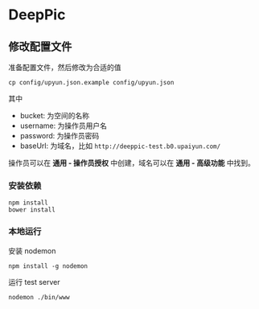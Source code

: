 DeepPic
=========

## 修改配置文件

准备配置文件，然后修改为合适的值

```
cp config/upyun.json.example config/upyun.json
```

其中

 * bucket: 为空间的名称
 * username: 为操作员用户名
 * password: 为操作员密码
 * baseUrl: 为域名，比如 `http://deeppic-test.b0.upaiyun.com/`

操作员可以在 **通用 - 操作员授权** 中创建，域名可以在 **通用 - 高级功能** 中找到。


### 安装依赖

```
npm install
bower install
```

### 本地运行

安装 nodemon

```
npm install -g nodemon
```

运行 test server

```
nodemon ./bin/www
```

